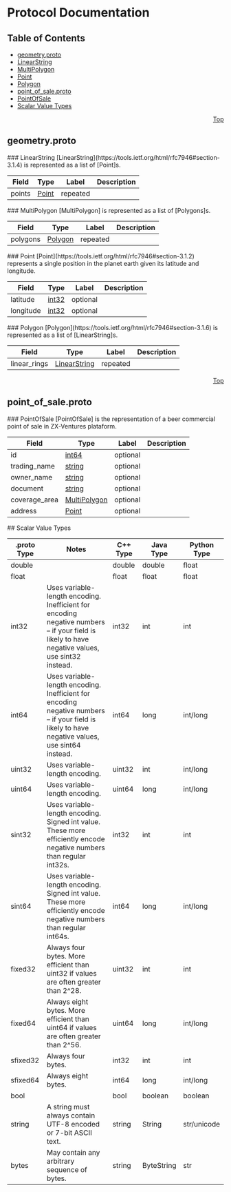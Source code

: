# Protocol Documentation
<a name="top"/>

## Table of Contents
* [geometry.proto](#geometry.proto)
 * [LinearString](#com.zxventures.geladinha.resources.geometry.LinearString)
 * [MultiPolygon](#com.zxventures.geladinha.resources.geometry.MultiPolygon)
 * [Point](#com.zxventures.geladinha.resources.geometry.Point)
 * [Polygon](#com.zxventures.geladinha.resources.geometry.Polygon)
* [point_of_sale.proto](#point_of_sale.proto)
 * [PointOfSale](#com.zxventures.geladinha.resources.pointOfSale.PointOfSale)
* [Scalar Value Types](#scalar-value-types)

<a name="geometry.proto"/>
<p align="right"><a href="#top">Top</a></p>

## geometry.proto



<a name="com.zxventures.geladinha.resources.geometry.LinearString"/>
### LinearString
[LinearString](https://tools.ietf.org/html/rfc7946#section-3.1.4) is represented as a list of [Point]s.

| Field | Type | Label | Description |
| ----- | ---- | ----- | ----------- |
| points | [Point](#com.zxventures.geladinha.resources.geometry.Point) | repeated |  |


<a name="com.zxventures.geladinha.resources.geometry.MultiPolygon"/>
### MultiPolygon
[MultiPolygon] is represented as a list of [Polygons]s.

| Field | Type | Label | Description |
| ----- | ---- | ----- | ----------- |
| polygons | [Polygon](#com.zxventures.geladinha.resources.geometry.Polygon) | repeated |  |


<a name="com.zxventures.geladinha.resources.geometry.Point"/>
### Point
[Point](https://tools.ietf.org/html/rfc7946#section-3.1.2) represents a single position in the planet earth
given its latitude and longitude.

| Field | Type | Label | Description |
| ----- | ---- | ----- | ----------- |
| latitude | [int32](#int32) | optional |  |
| longitude | [int32](#int32) | optional |  |


<a name="com.zxventures.geladinha.resources.geometry.Polygon"/>
### Polygon
[Polygon](https://tools.ietf.org/html/rfc7946#section-3.1.6) is represented as a list of [LinearString]s.

| Field | Type | Label | Description |
| ----- | ---- | ----- | ----------- |
| linear_rings | [LinearString](#com.zxventures.geladinha.resources.geometry.LinearString) | repeated |  |






<a name="point_of_sale.proto"/>
<p align="right"><a href="#top">Top</a></p>

## point_of_sale.proto



<a name="com.zxventures.geladinha.resources.pointOfSale.PointOfSale"/>
### PointOfSale
[PointOfSale] is the representation of a beer commercial point of sale in ZX-Ventures plataform.

| Field | Type | Label | Description |
| ----- | ---- | ----- | ----------- |
| id | [int64](#int64) | optional |  |
| trading_name | [string](#string) | optional |  |
| owner_name | [string](#string) | optional |  |
| document | [string](#string) | optional |  |
| coverage_area | [MultiPolygon](#com.zxventures.geladinha.resources.geometry.MultiPolygon) | optional |  |
| address | [Point](#com.zxventures.geladinha.resources.geometry.Point) | optional |  |







<a name="scalar-value-types"/>
## Scalar Value Types

| .proto Type | Notes | C++ Type | Java Type | Python Type |
| ----------- | ----- | -------- | --------- | ----------- |
| <a name="double"/> double |  | double | double | float |
| <a name="float"/> float |  | float | float | float |
| <a name="int32"/> int32 | Uses variable-length encoding. Inefficient for encoding negative numbers – if your field is likely to have negative values, use sint32 instead. | int32 | int | int |
| <a name="int64"/> int64 | Uses variable-length encoding. Inefficient for encoding negative numbers – if your field is likely to have negative values, use sint64 instead. | int64 | long | int/long |
| <a name="uint32"/> uint32 | Uses variable-length encoding. | uint32 | int | int/long |
| <a name="uint64"/> uint64 | Uses variable-length encoding. | uint64 | long | int/long |
| <a name="sint32"/> sint32 | Uses variable-length encoding. Signed int value. These more efficiently encode negative numbers than regular int32s. | int32 | int | int |
| <a name="sint64"/> sint64 | Uses variable-length encoding. Signed int value. These more efficiently encode negative numbers than regular int64s. | int64 | long | int/long |
| <a name="fixed32"/> fixed32 | Always four bytes. More efficient than uint32 if values are often greater than 2^28. | uint32 | int | int |
| <a name="fixed64"/> fixed64 | Always eight bytes. More efficient than uint64 if values are often greater than 2^56. | uint64 | long | int/long |
| <a name="sfixed32"/> sfixed32 | Always four bytes. | int32 | int | int |
| <a name="sfixed64"/> sfixed64 | Always eight bytes. | int64 | long | int/long |
| <a name="bool"/> bool |  | bool | boolean | boolean |
| <a name="string"/> string | A string must always contain UTF-8 encoded or 7-bit ASCII text. | string | String | str/unicode |
| <a name="bytes"/> bytes | May contain any arbitrary sequence of bytes. | string | ByteString | str |

